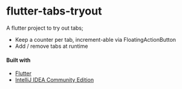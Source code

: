 # flutter-tabs-tryout

A flutter project to try out tabs;
- Keep a counter per tab, increment-able via FloatingActionButton
- Add / remove tabs at runtime

####  Built with

- [Flutter](https://flutter.io)
- [IntelliJ IDEA Community Edition](https://www.jetbrains.com/idea/)

